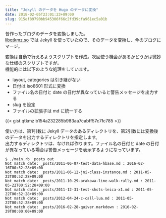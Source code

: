 ```yaml
---
title: "Jekyll のデータを Hugo のデータに変換"
date: 2018-02-05T23:01:23+09:00
slug: 915ef89790bb945306f66c2fd39cfa961ec5a01b
---
```

昔作ったブログのデータを変換しました。  
[libqtkmz.so](https://qtkmz.github.io/) では Jekyll を使っていたので、そのデータを変換し、今のブログにマージ。

変換は自動で行えるようスクリプトを作成。次回使う機会があるかどうかは微妙な仕様のスクリプトですが。  
機能的には以下のような処理をしています。

- layout, categories は引き継がない
- 日付は iso8601 形式に変換
- ファイル名の日付と date の日付が異なっていると警告メッセージを出力する
- slug を設定
- ファイルの拡張子は md に統一する

{{< gist qtkmz b154a232285b983aa7cabff57c7fc785 >}}


使い方は、第1引数に Jekyll データのあるディレクトリを、第2引数には変換後のデータを出力するディレクトリを指定します。  
出力するディレクトリは、なければ作ります。ファイル名の日付と date の日付が異なっている場合は警告メッセージを表示するようになっています。

```
$ ./main.rb _posts out
Not match date: _posts/2011-06-07-test-data-hbase.md : 2016-02-16T00:52:28+09:00
Not match date: _posts/2011-06-12-jni-class-instance.md : 2011-05-22T00:52:28+09:00
Not match date: _posts/2011-10-29-arakawa-line-walk-rally.md : 2011-05-22T00:52:28+09:00
Not match date: _posts/2011-12-31-test-shots-leica-x1.md : 2011-05-22T00:52:28+09:00
Not match date: _posts/2012-04-24-c-call-lua.md : 2011-05-22T00:52:28+09:00
Not match date: _posts/2016-02-28-quiver.markdown : 2016-02-29T00:00:00+09:00
```
